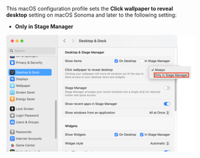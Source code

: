 This macOS configuration profile sets the **Click wallpaper to reveal desktop** setting on macOS Sonoma and later to the following setting:

* **Only in Stage Manager**

![](readme_images/ManageClickWallpaperToShowDesktopItems.png)